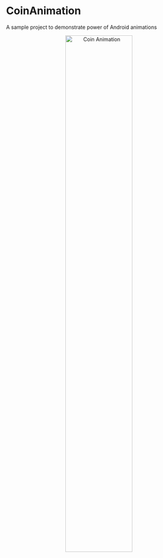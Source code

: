# CoinAnimation
A sample project to demonstrate power of Android animations

<p align="center">
    <img src="demo/animation.png" alt="Coin Animation" width="60%"/>
</p>
